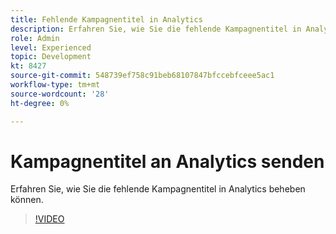 ```yaml
---
title: Fehlende Kampagnentitel in Analytics
description: Erfahren Sie, wie Sie die fehlende Kampagnentitel in Analytics beheben können.
role: Admin
level: Experienced
topic: Development
kt: 8427
source-git-commit: 548739ef758c91beb68107847bfccebfceee5ac1
workflow-type: tm+mt
source-wordcount: '28'
ht-degree: 0%

---
```



# Kampagnentitel an Analytics senden

Erfahren Sie, wie Sie die fehlende Kampagnentitel in Analytics beheben können.
>[!VIDEO](https://video.tv.adobe.com/v/335983?quality=12)
